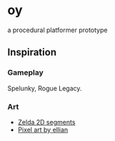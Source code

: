 # oy

a procedural platformer prototype

## Inspiration

### Gameplay

Spelunky, Rogue Legacy.

### Art

* [Zelda 2D segments](http://www.spriters-resource.com/game_boy_gbc/thelegendofzeldalinksawakening/sheet/22585/)
* [Pixel art by ellian](http://pixeljoint.com/pixelart/66792.htm)